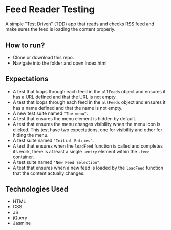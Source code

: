 # Feed Reader Testing

A simple "Test Driven" (TDD) app that reads and checks RSS feed and make sures the feed is loading the content properly.

## How to run?

* Clone or download this repo.
* Navigate into the folder and open Index.html

## Expectations

* A test that loops through each feed in the `allFeeds` object and ensures it has a URL defined and that the URL is not empty.
* A test that loops through each feed in the `allFeeds` object and ensures it has a name defined and that the name is not empty.
* A new test suite named `"The menu"`.
* A test that ensures the menu element is hidden by default. 
* A test that ensures the menu changes visibility when the menu icon is clicked. This test have two expectations, one for visibility and other for hiding the menu.
* A test suite named `"Initial Entries"`.
* A test that ensures when the `loadFeed` function is called and completes its work, there is at least a single `.entry` element within the `.feed` container.
* A test suite named `"New Feed Selection"`.
* A test that ensures when a new feed is loaded by the `loadFeed` function that the content actually changes.

## Technologies Used

* HTML
* CSS
* JS
* jQuery
* Jasmine